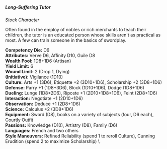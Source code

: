 ##### Long-Suffering Tutor

*Stock Character*

Often found in the employ of nobles or rich merchants to teach their
children, the tutor is an educated person whose skills aren't as
practical as most. A few can train someone in the basics of swordplay.

**Competency Die:** D6\
**Attributes:** Verve D6, Affinity D10, Guile D8\
**Wealth Pool:** 1D8+1D6 (Artisan)\
**Yield Limit:** 6\
**Wound Limit:** 2 (Drop 1, Dying)\
**(Initiative):** Vigilance (1D10)\
**Culture:** Arts +1 (3D6), Etiquette +2 (3D10+1D6), Scholarship +2 (3D8+1D6)\
**Defense:** Parry +1 (1D8+3D6), Block (1D10+1D6), Dodge (1D8+1D6)\
**Dueling:** Lunge (1D8+2D6), Riposte +1 (2D10+1D8+1D6), Feint (2D8+1D6)\
**Interaction:** Negotiate +1 (2D10+1D6)\
**Observation:** Deduce +1 (2D8+1D6)\
**Science:** Calculus +2 (3D8+1D6)\
**Equipment:** Sword (D8), books on a variety of subjects (four, D6 each), Courtly Outfit\
**Passions:** Knowledge (D10), Artistry (D8), Family (D6)\
**Languages:** French and two others\
**Style Maneuvers:** Refined Reliability (spend 1 to reroll Culture),
Cunning Erudition (spend 2 to maximize Scholarship) \
